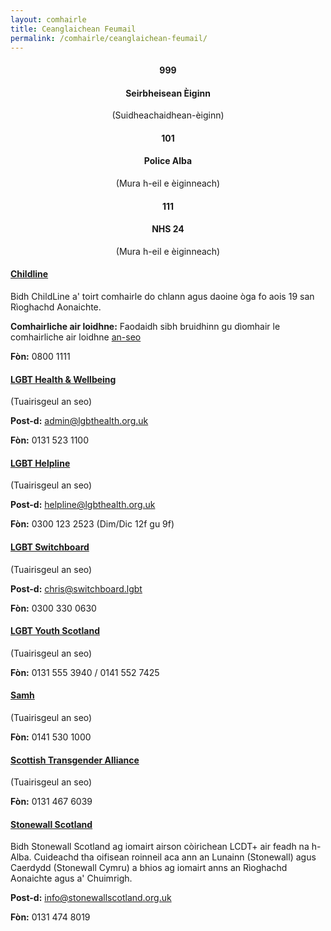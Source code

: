 ```yaml
---
layout: comhairle
title: Ceanglaichean Feumail
permalink: /comhairle/ceanglaichean-feumail/
---
```


<div class="container">
    <div class="row" style="text-align: center;">
        <div class="col-md-4">
            <h4>
                999
            </h4>
            <h4>
                Seirbheisean Èiginn
            </h4>
            <p>
                (Suidheachaidhean-èiginn)
            </p>
        </div>
        <div class="col-md-4">
            <h4>
                101
            </h4>
            <h4>
                Police Alba
            </h4>
            <p>
                (Mura h-eil e èiginneach)
            </p>
        </div>
        <div class="col-md-4">
            <h4>
                111
            </h4>
            <h4>
                NHS 24
            </h4>
            <p>
                (Mura h-eil e èiginneach)
            </p>
        </div>
        <div class="section-divider"></div>
    </div>    
</div>

#### [**Childline**](https://www.childline.org.uk/info-advice/your-feelings/sexual-identity/)

Bidh ChildLine a' toirt comhairle do chlann agus daoine òga fo aois 19 san Rìoghachd Aonaichte.

**Comhairliche air loidhne:** Faodaidh sibh bruidhinn gu dìomhair le comhairliche air loidhne [an-seo](https://www.childline.org.uk/locker/inbox/)

**Fòn:** 0800 1111

#### [**LGBT Health & Wellbeing**](http://www.lgbthealth.org.uk/)

(Tuairisgeul an seo)

**Post-d:** admin@lgbthealth.org.uk

**Fòn:** 0131 523 1100

#### [**LGBT Helpline**](http://www.lgbthealth.org.uk/helpline/)

(Tuairisgeul an seo)

**Post-d:** helpline@lgbthealth.org.uk

**Fòn:** 0300 123 2523 (Dim/Dic 12f gu 9f)

#### [**LGBT Switchboard**](https://switchboard.lgbt/)

(Tuairisgeul an seo)

**Post-d:** chris@switchboard.lgbt

**Fòn:** 0300 330 0630

#### [**LGBT Youth Scotland**](https://www.lgbtyouth.org.uk/)

(Tuairisgeul an seo)

**Fòn:** 0131 555 3940 / 0141 552 7425

#### [**Samh**](https://www.samh.org.uk)

(Tuairisgeul an seo)

**Fòn:** 0141 530 1000

#### [**Scottish Transgender Alliance**](https://www.scottishtrans.org)

(Tuairisgeul an seo)

**Fòn:** 0131 467 6039

#### [**Stonewall Scotland**](http://www.stonewallscotland.org.uk/)

Bidh Stonewall Scotland ag iomairt airson còirichean LCDT+ air feadh na h-Alba. Cuideachd tha oifisean roinneil aca ann an Lunainn (Stonewall) agus Caerdydd (Stonewall Cymru) a bhios ag iomairt anns an Rìoghachd Aonaichte agus a' Chuimrigh.

**Post-d:** info@stonewallscotland.org.uk

**Fòn:** 0131 474 8019

